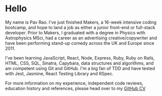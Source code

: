 # Hello

My name is Pav Rao. I've just finished Makers, a 16-week intensive coding bootcamp, and hope to land a job as either a junior front-end or full-stack developer. Prior to Makers, I graduated with a degree in Physics with Astrophysics MSci, had a career as an advertising creative/copywriter and have been performing stand-up comedy across the UK and Europe since 2011.

I've been learning JavaScript, React, Node, Express, Ruby, Ruby on Rails, HTML, CSS, SQL, Sinatra, Capybara, data structures and algorithms, and am competent using Git and GitHub. I'm a big fan of TDD and have tested with Jest, Jasmine, React Testing Library and RSpec.

For more information on my experience, independent code reviews, education history and references, please head over to my [GitHub CV](https://github.com/pav0107/CV/)
